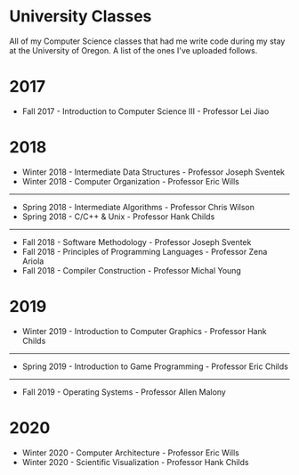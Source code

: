 # University Classes
All of my Computer Science classes that had me write code during my stay at the University of Oregon. A list of the ones I've
uploaded follows.

# 2017 
* Fall 2017 - Introduction to Computer Science III - Professor Lei Jiao
# 2018
* Winter 2018 - Intermediate Data Structures - Professor Joseph Sventek
* Winter 2018 - Computer Organization - Professor Eric Wills
***
* Spring 2018 - Intermediate Algorithms - Professor Chris Wilson
* Spring 2018 - C/C++ & Unix - Professor Hank Childs
***
* Fall 2018 - Software Methodology - Professor Joseph Sventek
* Fall 2018 - Principles of Programming Languages - Professor Zena Ariola
* Fall 2018 - Compiler Construction - Professor Michal Young
# 2019
* Winter 2019 - Introduction to Computer Graphics - Professor Hank Childs
***
* Spring 2019 - Introduction to Game Programming - Professor Eric Childs
***
* Fall 2019 - Operating Systems - Professor Allen Malony
# 2020
* Winter 2020 - Computer Architecture - Professor Eric Wills
* Winter 2020 - Scientific Visualization - Professor Hank Childs

